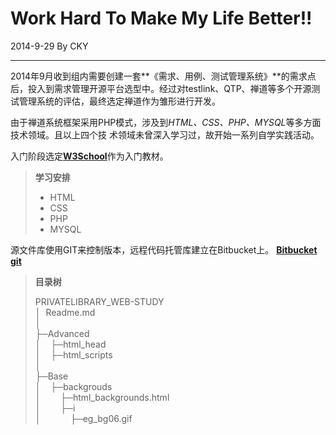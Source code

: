 Work Hard To Make My Life Better!!
=================================
2014-9-29 By CKY
********************
2014年9月收到组内需要创建一套**《需求、用例、测试管理系统》**的需求点后，投入到需求管理开源平台选型中。经过对testlink、QTP、禅道等多个开源测试管理系统的评估，最终选定禅道作为雏形进行开发。

由于禅道系统框架采用PHP模式，涉及到*HTML、CSS、PHP、MYSQL*等多方面技术领域。且以上四个技
术领域未曾深入学习过，故开始一系列自学实践活动。

入门阶段选定[__W3School__](http://www.w3school.com.cn/)作为入门教材。

>**学习安排**
>
>* HTML 
>* CSS
>* PHP
>* MYSQL

源文件库使用GIT来控制版本，远程代码托管库建立在Bitbucket上。
[**Bitbucket git**](git@bitbucket.org:fanscky/web-study.git)

>**目录树**
>
>PRIVATELIBRARY_WEB-STUDY  
>│&nbsp;&nbsp;Readme.md  
>│  
>├─Advanced  
>│&nbsp;&nbsp;&nbsp;&nbsp;├─html_head  
>│&nbsp;&nbsp;&nbsp;&nbsp;├─html_scripts  
>│  
>├─Base  
>│&nbsp;&nbsp;&nbsp;&nbsp;├─backgrouds  
>│&nbsp;&nbsp;&nbsp;&nbsp;&nbsp;&nbsp;&nbsp;&nbsp;├─html_backgrounds.html  
>│&nbsp;&nbsp;&nbsp;&nbsp;&nbsp;&nbsp;&nbsp;&nbsp;├─i  
>│&nbsp;&nbsp;&nbsp;&nbsp;&nbsp;&nbsp;&nbsp;&nbsp;&nbsp;&nbsp;&nbsp;&nbsp;├─eg_bg06.gif